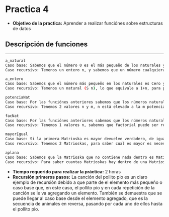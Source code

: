 # Practica 4
- **Objetivo de la practica:**  Aprender a realizar funciónes sobre estructuras de datos
## Descripción de funciones 
---
```sh
a_natural
Caso base: Sabemos que el número 0 es el más pequeño de los naturales y su representación en natural es Cero
Caso recursivo: Temenos un entero n, y sabemos que un número cualquiera en natural puede ser representado como (S n), para pasar un entero a un natural es necesario agregar una S para cada valor antes del Cero (caso base)
```
```sh
a_entero
Caso base: Sabemos que el número más pequeño en los naturales es Cero y su representación en entero es 0
Caso recursivo: Temenos un natural (S n), lo que equivale a 1+n, para pasar un natural a un entero es necesario agregar sumar 1 hasta llegar a nuestro caso base
```
```sh
potenciaNat
Caso base: Por las funciónes anteriores sabemos que los números naturales y enteros son equivalentes, y sabemos que cualquier número elevado a 0 es 1 y 0 elevado a cualquier número es 0
Caso recursivo: Tenemos 2 valores n y m, n está elevado a la m potencia que es lo mismo que multiplicar n m veces, por ultimo se pasa a notación de naturales 
```
```sh
facNat
Caso base: Por las funciónes anteriores sabemos que los números naturales y enteros son equivalentes, y sabemos que faactorial de 0 es 1
Caso recursivo: Tenemos 1 valores n, sabemos que factorial puede ser representado como n*n-1! por ultimo se pasa a notación de naturales 
```
```sh
mayorIgual
Caso base: Si la primera Matrioska es mayor devuelve verdadero, de igual manera si son iguales regresa verdadero, si la segunda es mayor que la primera regresa falso y una Matrioska puede ser representada como (Cont n)  y la Matrioska más pequeña es Mati, por la construcción de las Matrioskas
Caso recursivo: Tenemos 2 Matrioskas, para saber cual es mayor es necesario abrir ambas hasta que alguna, o ambas, llegue al caso base.
```
```sh
aplana
Caso base: Sabemos que la Matrioska que no contiene nada dentro es Mati por la construcción de Matrioskas
Caso recursivo: Para saber cuantas Matrioskas hay dentro de una Matrioska (Cont n) es necesario abrirla hasta llegar a Mati y eso se hace quitando 1 Cont quedando n, aparte de eso se quiere la lista de todas las Matriokas contenidas en la Matrioska dada, por lo que es necesario imprimir la primera antes de abrirla. Eso pasa la cantidad de veces necesarias hasta llegar a Mati.
```

- **Tiempo requerido para realizar la práctica:** 2 horas
- **Recursión primeros pasos:** La canción del pollito pio es un claro ejemplo de recursiòn debido a que parte de el elemento más pequeño o caso base que, en este caso, el pollito pio y en cada repetición de la canción se le va agregando un elemento. También se demuestra que se puede llegar al caso base desde el elemento agregado, que es la secuencia de animales en reversa, pasando por cada uno de ellos hasta el pollito pio. 